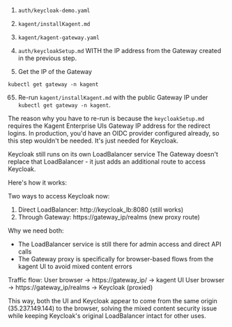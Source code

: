 1. `auth/keycloak-demo.yaml`

2. `kagent/installKagent.md`

3. `kagent/kagent-gateway.yaml`

4. `auth/keycloakSetup.md` WITH the IP address from the Gateway created in the previous step.

5. Get the IP of the Gateway
```
kubectl get gateway -n kagent
```
65. Re-run `kagent/installKagent.md` with the public Gateway IP under `kubectl get gateway -n kagent`.

The reason why you have to re-run is because the `keycloakSetup.md` requires the Kagent Enterprise UIs Gateway IP address for the redirect logins. In production, you'd have an OIDC provider configured already, so this step wouldn't be needed. It's just needed for Keycloak.

Keycloak still runs on its own LoadBalancer service The Gateway doesn't replace that LoadBalancer - it just adds an additional route to access Keycloak.

Here's how it works:

  Two ways to access Keycloak now:
  1. Direct LoadBalancer: http://keycloak_lb:8080 (still works)
  2. Through Gateway: https://gateway_ip/realms (new proxy route)

Why we need both:
  - The LoadBalancer service is still there for admin access and direct API calls
  - The Gateway proxy is specifically for browser-based flows from the kagent UI to avoid mixed
  content errors

Traffic flow:
  User browser → https://gateway_ip/ → kagent UI
  User browser → https://gateway_ip/realms → Keycloak (proxied)

This way, both the UI and Keycloak appear to come from the same origin (35.237.149.144) to the browser, solving the mixed content security issue while keeping Keycloak's original LoadBalancer intact for other uses.